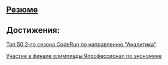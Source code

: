 ## [Резюме](https://github.com/Mindalmilk/Mindalmilk/raw/main/cv.pdf)

## Достижения:
[Топ 50 2-го сезона CodeRun по направлению "Аналитика"](https://github.com/Mindalmilk/Mindalmilk/raw/main/coderun.pdf)

[Участие в финале олимпиады Япрофессионал по экономике](https://github.com/Mindalmilk/Mindalmilk/raw/main/zpf.pdf)
